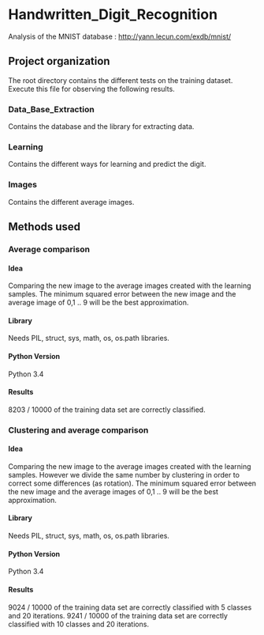 # Handwritten_Digit_Recognition
Analysis of the MNIST database : http://yann.lecun.com/exdb/mnist/

## Project organization
The root directory contains the different tests on the training dataset.
Execute this file for observing the following results.
### Data_Base_Extraction
Contains the database and the library for extracting data.
### Learning
Contains the different ways for learning and predict the digit.
### Images
Contains the different average images.

## Methods used
### Average comparison
#### Idea
Comparing the new image to the average images created with the learning samples.
The minimum squared error between the new image and the average image of 0,1 .. 9 will be the best approximation.
#### Library
Needs PIL, struct, sys, math, os, os.path libraries.
#### Python Version
Python 3.4
#### Results
8203 / 10000 of the training data set are correctly classified.

### Clustering and average comparison
#### Idea
Comparing the new image to the average images created with the learning samples. However we divide the same number by clustering in order to correct some differences (as rotation).
The minimum squared error between the new image and the average images of 0,1 .. 9 will be the best approximation.
#### Library
Needs PIL, struct, sys, math, os, os.path libraries.
#### Python Version
Python 3.4
#### Results
9024 / 10000 of the training data set are correctly classified with 5 classes and 20 iterations.
9241 / 10000 of the training data set are correctly classified with 10 classes and 20 iterations.